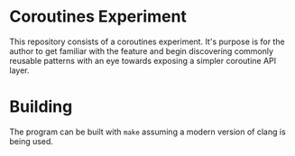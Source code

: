 # Coroutines Experiment

This repository consists of a coroutines experiment. It's purpose is for the
author to get familiar with the feature and begin discovering commonly reusable
patterns with an eye towards exposing a simpler coroutine API layer.

# Building

The program can be built with `make` assuming a modern version of clang is being
used.
